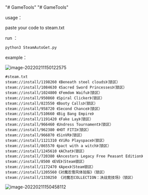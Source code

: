 "# GameTools" 
"# GameTools" 



usage：

 paste your code to steam.txt 

run ：

```shell
python3 SteamAutoGet.py
```

example：

![image-20220211150122575](https://github.com/394624914/public/blob/main/picture/SteamAutoGet/image-20220211150122575.png)

```
#steam.txt
steam://install/1198260 《Beneath steel clouds》（锁区）
steam://install/1084630 《Sacred Sword Princesses》（锁区）
steam://install/1024800 《Femdom Waifu》（锁区）
steam://install/950860 《Spiral Clicker》（锁区）
steam://install/823550 《Booty Calls》（锁区）
steam://install/958720 《Second Chance》（锁区）
steam://install/510660 《Big Bang Empire》
steam://install/1191420 《Fake Lay》（锁区）
steam://install/966460 《Undress Tournament》（锁区）
steam://install/962380 《HOT FITI》（锁区）
steam://install/966870 《SinVR》（锁区）
steam://install/1121310 《ViRo Playspace》（锁区）
steam://install/865570 《pact with a witch》（锁区）
steam://install/1245610 《AChat》（锁区）
steam://install/720380 《Ancestors Legacy Free Peasant Edition》
steam://install/8500 《EVE》（Steam锁区）
steam://install/1172470 《Apex》（Steam锁区）
steam://install/1205560《对魔忍雪风体验版》（锁区）
steam://install/1330250 《对魔忍COLLECTION：决战竞技场》（锁区）
```

![image-20220211150458112](https://github.com/394624914/public/blob/main/picture/SteamAutoGet/image-20220211150458112.png)
